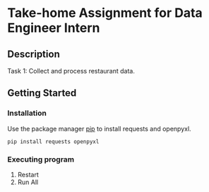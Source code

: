 # Take-home Assignment for Data Engineer Intern

## Description
Task 1: Collect and process restaurant data.

## Getting Started

### Installation
Use the package manager [pip](https://pip.pypa.io/en/stable/) to install requests and openpyxl.

```
pip install requests openpyxl
```

### Executing program

1. Restart 
2. Run All
